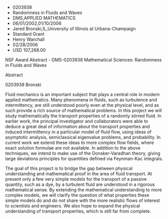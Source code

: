 
* 0203938
* Randomness in Fluids and Waves
* DMS,APPLIED MATHEMATICS
* 06/01/2002,01/10/2006
* Jared Bronski,IL,University of Illinois at Urbana-Champaign
* Standard Grant
* Henry Warchall
* 02/28/2006
* USD 107,268.00

NSF Award Abstract - DMS-0203938 Mathematical Sciences: Randomness in Fluids and
Waves

Abstract

0203938 Bronski

Fluid mechanics is an important subject that plays a central role in modern
applied mathematics. Many phenomena in fluids, such as turbulence and
intermittency, are still understood poorly even at the physical level, and as
such provide a rich source of mathematical problems. In this project we will
study mathematically the transport properties of a randomly stirred fluid. In
earlier work, the principal investigator and collaborators were able to deduce a
great deal of information about the transport properties and induced
intermittency in a particular model of fluid flow, using ideas of asymptotic
analysis, semiclassical eigenvalue problems, and probability. In current work we
extend these ideas to more complex flow fields, where exact solution formulae
are not available. In addition to the above techniques, we intend to make use of
the Donsker-Varadhan theory, giving large deviations principles for quantities
defined via Feynman-Kac integrals.

The goal of this project is to bridge the gap between physical understanding and
mathematical proof in the area of fluid transport. At present only a few very
simple models for the transport of a passive quantity, such as a dye, by a
turbulent fluid are understood in a rigorous mathematical sense. By extending
the mathematical understanding to more complex models, we will clarify the
question of what properties these simple models do and do not share with the
more realistic flows of interest to scientists and engineers. We also hope to
expand the physical understanding of transport properties, which is still far
from complete.
